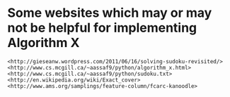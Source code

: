Some websites which may or may not be helpful for implementing Algorithm X
==========================================================================

    <http://gieseanw.wordpress.com/2011/06/16/solving-sudoku-revisited/>
    <http://www.cs.mcgill.ca/~aassaf9/python/algorithm_x.html>
    <http://www.cs.mcgill.ca/~aassaf9/python/sudoku.txt>
    <http://en.wikipedia.org/wiki/Exact_cover>
    <http://www.ams.org/samplings/feature-column/fcarc-kanoodle>
